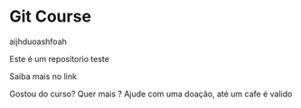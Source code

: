 # Git Course
aijhduoashfoah

Este é um repositorio teste

Saiba mais no link


Gostou do curso? Quer mais ? Ajude com uma doação, até um cafe é valido
